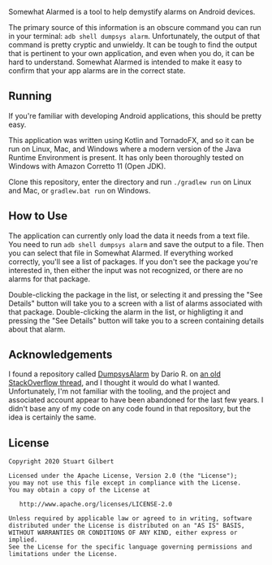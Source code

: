 Somewhat Alarmed is a tool to help demystify alarms on Android devices.

The primary source of this information is an obscure command you can run in your terminal: `adb shell dumpsys alarm`. Unfortunately, the output of that command is pretty cryptic and unwieldy. It can be tough to find the output that is pertinent to your own application, and even when you do, it can be hard to understand. Somewhat Alarmed is intended to make it easy to confirm that your app alarms are in the correct state.

Running
-------

If you're familiar with developing Android applications, this should be pretty easy.

This application was written using Kotlin and TornadoFX, and so it can be run on Linux, Mac, and Windows where a modern version of the Java Runtime Environment is present. It has only been thoroughly tested on Windows with Amazon Corretto 11 (Open JDK).

Clone this repository, enter the directory and run `./gradlew run` on Linux and Mac, or `gradlew.bat run` on Windows.

How to Use
----------

The application can currently only load the data it needs from a text file. You need to run `adb shell dumpsys alarm` and save the output to a file. Then you can select that file in Somewhat Alarmed. If everything worked correctly, you'll see a list of packages. If you don't see the package you're interested in, then either the input was not recognized, or there are no alarms for that package.

Double-clicking the package in the list, or selecting it and pressing the "See Details" button will take you to a screen with a list of alarms associated with that package. Double-clicking the alarm in the list, or highligting it and pressing the "See Details" button will take you to a screen containing details about that alarm.

Acknowledgements
----------------

I found a repository called [DumpsysAlarm](https://github.com/Dottorhouse/DumpsysAlarm) by Dario R. on [an old StackOverflow thread](https://stackoverflow.com/questions/28742884/how-to-read-adb-shell-dumpsys-alarm-output), and I thought it would do what I wanted. Unfortunately, I'm not familiar with the tooling, and the project and associated account appear to have been abandoned for the last few years. I didn't base any of my code on any code found in that repository, but the idea is certainly the same.

License
-------

    Copyright 2020 Stuart Gilbert

    Licensed under the Apache License, Version 2.0 (the "License");
    you may not use this file except in compliance with the License.
    You may obtain a copy of the License at

       http://www.apache.org/licenses/LICENSE-2.0

    Unless required by applicable law or agreed to in writing, software
    distributed under the License is distributed on an "AS IS" BASIS,
    WITHOUT WARRANTIES OR CONDITIONS OF ANY KIND, either express or implied.
    See the License for the specific language governing permissions and
    limitations under the License.